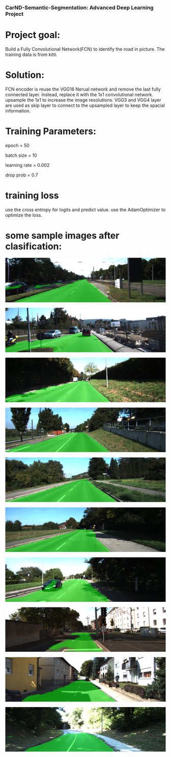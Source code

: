 ### CarND-Semantic-Segmentation: Advanced Deep Learning Project

# Project goal: 
Build a Fully Convolutional Network(FCN) to identify the road in picture. The training data is from kitti.

# Solution:
FCN encoder is reuse the VGG16 Nerual network and remove the last fully connected layer. Instead, replace
it with the 1x1 convolutional network.
upsample the 1x1 to increase the image resolutions.
VGG3 and VGG4 layer are used as skip layer to connect to the upsampled layer to keep the spacial information.

# Training Parameters:

epoch = 50

batch size = 10

learning rate = 0.002

drop prob = 0.7

# training loss
  use the cross entropy for logits and predict value. use the AdamOptimizer to optimize the loss.

# some sample images after clasification:
![image_1](./runs/1519288829.2802627.1/um_000000.png)

![image_2](./runs/1519288829.2802627.1/um_000010.png)

![image_3](./runs/1519288829.2802627.1/um_000020.png)

![image_4](./runs/1519288829.2802627.1/um_000030.png)

![image_5](./runs/1519288829.2802627.1/um_000040.png)


![image_6](./runs/1519288829.2802627.1/um_000050.png)


![image_7](./runs/1519288829.2802627.1/um_000060.png)


![image_8](./runs/1519288829.2802627.1/um_000070.png)


![image_9](./runs/1519288829.2802627.1/um_000080.png)

![image_10](./runs/1519288829.2802627.1/um_000090.png)
